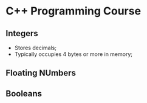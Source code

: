 # C++ Programming Course

## Integers

 - Stores decimals;
 - Typically occupies 4 bytes or more in memory;

## Floating NUmbers

## Booleans
